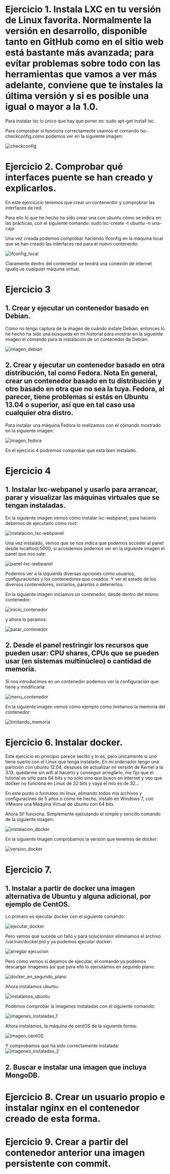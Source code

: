 # Ejercicio 1. Instala LXC en tu versión de Linux favorita. Normalmente la versión en desarrollo, disponible tanto en GitHub como en el sitio web está bastante más avanzada; para evitar problemas sobre todo con las herramientas que vamos a ver más adelante, conviene que te instales la última versión y si es posible una igual o mayor a la 1.0.

Para instalar lxc lo único que hay que poner es: sudo apt-get install lxc.

Para comprobar si funciona correctamente usamos el comando lxc-checkconfig,cómo podemos ver en la siguiente imagen:

![checkconfig](http://i393.photobucket.com/albums/pp14/pmmre/Practica3IV/Practica4IV/Seleccioacuten_030_zpsjhbngsxd.png)


# Ejercicio 2. Comprobar qué interfaces puente se han creado y explicarlos.

En este ejercicicio tenemos que crear un contenerdor y comprobrar las interfaces de red.

Para ello lo que he hecho ha sido crear una con ubuntu cómo se indica en las prácticas, con el siguiente comando: sudo lxc-create -t ubuntu -n una-caja

Una vez creada podemos comprobar haciendo ifconfig en la máquina local que se han creado las interfaces red para el nuevo contenerdo:

![ifconfig_local](http://i393.photobucket.com/albums/pp14/pmmre/Practica3IV/Practica4IV/Seleccioacuten_017_zpskmlznhew.png)

Claramente dentro del contenedor se tendrá una conexión de internet igualq ue cualquier máquina virtual.

# Ejercicio 3

## 1. Crear y ejecutar un contenedor basado en Debian.

Cómo no tengo captura de la imagen de cuándo instale Debian, entonces lo he hecho ha sido una búsqueda en mi historial para mostrar en la sigueinte imagen el comando para la instalación de un contenedor de Debian:

![imagen_debian](http://i393.photobucket.com/albums/pp14/pmmre/Practica3IV/Practica4IV/Seleccioacuten_031_zpsebmuvnrd.png)

## 2. Crear y ejecutar un contenedor basado en otra distribución, tal como Fedora. Nota En general, crear un contenedor basado en tu distribución y otro basado en otra que no sea la tuya. Fedora, al parecer, tiene problemas si estás en Ubuntu 13.04 o superior, así que en tal caso usa cualquier otra distro.

Para instalar una máquina Fedora lo realizamos con el cómando mostrado en la siguiente imagen:

![imagen_fedora](http://i393.photobucket.com/albums/pp14/pmmre/Practica3IV/Practica4IV/Seleccioacuten_019_zpsgmr1iuxw.png)

En el ejercicio 4 podremos comprobar que esta bien instalado.

# Ejercicio 4

## 1. Instalar lxc-webpanel y usarlo para arrancar, parar y visualizar las máquinas virtuales que se tengan instaladas.

En la siguiente imagen vemos cómo instalar lxc-webpanel, para hacerlo debemos de ejecutarlo cómo root:

![instalacion_lxc-webpanel](http://i393.photobucket.com/albums/pp14/pmmre/Practica3IV/Practica4IV/Seleccioacuten_021_zpstbupa7mi.png)

Una vez instalado, vemos que se nos indica que podemos acceder al panel desde localhost:5000, si accedemos podemos ver en la siguiente imagen el panel que nos sale:

![panel-lxc-webpanel](http://i393.photobucket.com/albums/pp14/pmmre/Practica3IV/Practica4IV/Seleccioacuten_022_zpslavqpgnt.png)

Podemos ver a la izquierda diversas opciones cómo usuarios, configuraciones y los contenedores que creados. Y ver el estado de los diversos contenedores, iniciarlos, pararlos o detenerlos.

En la siguiente imagen iniciamos un contenedor, desde dentro del mismo contenedor:

![inicio_contenedor](http://i393.photobucket.com/albums/pp14/pmmre/Practica3IV/Practica4IV/Seleccioacuten_025_zpscuvlxdm5.png)

y ahora lo paramos:

![parar_contenedor](http://i393.photobucket.com/albums/pp14/pmmre/Practica3IV/Practica4IV/Seleccioacuten_026_zpsrbcoh2xq.png)


## 2. Desde el panel restringir los recursos que pueden usar: CPU shares, CPUs que se pueden usar (en sistemas multinúcleo) o cantidad de memoria.

Si nos introducimos en un contenedor podemos ver la configuración que tiene y modificarla:

![menu_contenedor](http://i393.photobucket.com/albums/pp14/pmmre/Practica3IV/Practica4IV/Seleccioacuten_023_zpszrk3z28h.png)

En la siguiente imagen vemos cómo ejemplo cómo limitamos la memoría del contenedor:

![limitando_memoria](http://i393.photobucket.com/albums/pp14/pmmre/Practica3IV/Practica4IV/Seleccioacuten_024_zpsjcfqbpp6.png)

# Ejercicio 6. Instalar docker.

Este ejercicio en principio parece secillo y lo es, pero únicamente si uno tiene suerte con el Linux que tenga instalado. En mi ordenador tengo una partición con ubuntu 12.04, después de actualizar mi versión de Kernel a la 3.13, quedarme sin wifi al hacerlo y conseguir arreglarlo, me fijo que el tutorial es sólo para 64 bits y no sólo sino que busco en internet y veo que docker no funciona en Linux de 32 bits y vaya el mío es de 32...

En este punto o formateo mi linux, elimando todos mis archivos y configuracines de 5 años o cómo he hecho, instalo en Windows 7, con VMware una Máquina Virtual de ubuntu con 64 bits.

Ahora SI! funciona. Simplemente ejecutando el simple y sencillo comando de la siguiente imagen:

![instalacion_docker](http://i393.photobucket.com/albums/pp14/pmmre/Practica3IV/Practica4IV/Practica4IV-2/1.%20instalando%20IV_zpsfacskpyh.jpg)


En la siguiente imagen comprobamos la versión que tenemos de docker:

![version_docker](http://i393.photobucket.com/albums/pp14/pmmre/Practica3IV/Practica4IV/Practica4IV-2/2.%20docker%20-v_zpsqnrwdalk.jpg)

# Ejercicio 7.

## 1. Instalar a partir de docker una imagen alternativa de Ubuntu y alguna adicional, por ejemplo de CentOS.

Lo primero es ejecutar docker con el siguiente comando:

![ejecutar_docker](http://i393.photobucket.com/albums/pp14/pmmre/Practica3IV/Practica4IV/Practica4IV-2/3.%20sudo%20docker%20-d%20fallo_zpswutule1d.jpg)

Pero vemos que sucede un fallo y para solucionalor eliminamos el archivo /var/run/docker.pid y ya podemos ejecutar docker:

![arreglar ejecucion](http://i393.photobucket.com/albums/pp14/pmmre/Practica3IV/Practica4IV/Practica4IV-2/4.%20Inicializando%20docker_zpswsm7m2gw.jpg)

Pero cómo vemos si dejamos de ejecutar, el comando ya podemos descargar imagenes así que para ello lo ejecutamos en segundo plano:

![docker_en_segundo_plano](http://i393.photobucket.com/albums/pp14/pmmre/Practica3IV/Practica4IV/Practica4IV-2/9.%20Ejecutar%20el%20servicio%20en%20segundo%20plano%20mientras%20instalo_zpsj9x0mgu2.jpg)

Ahora instalamos ubuntu:

![instalamos_ubuntu](http://i393.photobucket.com/albums/pp14/pmmre/Practica3IV/Practica4IV/Practica4IV-2/10.%20Instalando%20ubuntu%20con%20docker_zpsuf8sftn9.jpg)

Podemos comprobar la imagenes instaladas con el siguiente comando:

![imagenes_instaladas_1](http://i393.photobucket.com/albums/pp14/pmmre/Practica3IV/Practica4IV/Practica4IV-2/11.%20sudo%20docker%20images%20%20para%20comprobar%20que%20esta%20instalado_zpsiz0pbzg1.jpg)


Ahora instalamos, la máquina de centOS de la siguiente forma:

![imagen_centOS](http://i393.photobucket.com/albums/pp14/pmmre/Practica3IV/Practica4IV/Practica4IV-2/12.%20docker%20instalacion%20centos_zpsen4bhmus.jpg)

Y comprobamos que ha sido correctamente instalada:
![imagenes_instaladas_2](http://i393.photobucket.com/albums/pp14/pmmre/Practica3IV/Practica4IV/Practica4IV-2/13.%20Todas%20las%20imagenes%20instaladas_zpszcus5lyl.jpg)

## 2. Buscar e instalar una imagen que incluya MongoDB.

# Ejercicio 8. Crear un usuario propio e instalar nginx en el contenedor creado de esta forma.


# Ejercicio 9. Crear a partir del contenedor anterior una imagen persistente con commit. 
